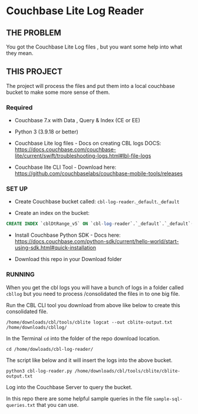 # Couchbase Lite Log Reader
 
## THE PROBLEM

You got the Couchbase Lite Log files , but you want some help into what they mean.


## THIS PROJECT

The project will process the files and put them into a local couchbase bucket to make some more sense of them.


### Required
- Couchbase 7.x with Data , Query & Index (CE or EE)

- Python 3 (3.9.18 or better)

- Couchbase Lite log files - Docs on creating CBL logs DOCS: https://docs.couchbase.com/couchbase-lite/current/swift/troubleshooting-logs.html#lbl-file-logs

- Couchbase lite CLI Tool - Download here: https://github.com/couchbaselabs/couchbase-mobile-tools/releases


### SET UP 
- Create Couchbase bucket called: `cbl-log-reader`.`_default`.`_default`

- Create an index on the bucket: 

```SQL
CREATE INDEX `cblDtRange_v5` ON `cbl-log-reader`.`_default`.`_default`(`dt`,`logLine`,`type`,`error`,`fileName`)
```

- Install Couchbase Python SDK - Docs here: https://docs.couchbase.com/python-sdk/current/hello-world/start-using-sdk.html#quick-installation

- Download this repo in your Download folder 

### RUNNING

When you get the cbl logs you will have a bunch of logs in a folder called `cbllog` but you need to process /consolidated the files in to one big file.

Run the CBL CLI tool you download from above like below to create this consolidated file.

```shell
/home/downloads/cbl/tools/cblite logcat --out cblite-output.txt /home/downloads/cbllog/
```

In the Terminal `cd` into the folder of the repo download location.

```shell
cd /home/dowloads/cbl-log-reader/ 
```

The script like below and it will insert the logs into the above bucket.

```shell
python3 cbl-log-reader.py /home/downloads/cbl/tools/cblite/cblite-output.txt
```

Log into the Couchbase Server to query the bucket.

In this repo there are some helpful sample queries in the file `sample-sql-queries.txt` that you can use.